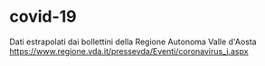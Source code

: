 # covid-19
Dati estrapolati dai bollettini della Regione Autonoma Valle d'Aosta
https://www.regione.vda.it/pressevda/Eventi/coronavirus_i.aspx
